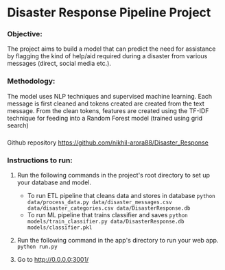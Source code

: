 # Disaster Response Pipeline Project

### Objective:
The project aims to build a model that can predict the need for assistance by flagging the kind of help/aid required during a disaster from various messages (direct, social media etc.).


### Methodology:
The model uses NLP techniques and supervised machine learning. Each message is first cleaned and tokens created are created from the text message. From the clean tokens, features are created using the TF-IDF technique for feeding into a Random Forest model (trained using grid search)


###
Github repository https://github.com/nikhil-arora88/Disaster_Response


### Instructions to run:
1. Run the following commands in the project's root directory to set up your database and model.

    - To run ETL pipeline that cleans data and stores in database
        `python data/process_data.py data/disaster_messages.csv data/disaster_categories.csv data/DisasterResponse.db`
    - To run ML pipeline that trains classifier and saves
        `python models/train_classifier.py data/DisasterResponse.db models/classifier.pkl`

2. Run the following command in the app's directory to run your web app.
    `python run.py`

3. Go to http://0.0.0.0:3001/
